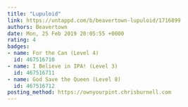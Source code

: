 ```yaml
---
title: "Lupuloid"
link: https://untappd.com/b/beavertown-lupuloid/1716899
authors: Beavertown
date: Mon, 25 Feb 2019 20:05:55 +0000
rating: 4
badges:
- name: For the Can (Level 4)
  id: 467516710
- name: I Believe in IPA! (Level 3)
  id: 467516711
- name: God Save the Queen (Level 8)
  id: 467516712
posting_method: https://ownyourpint.chrisburnell.com
---
```

